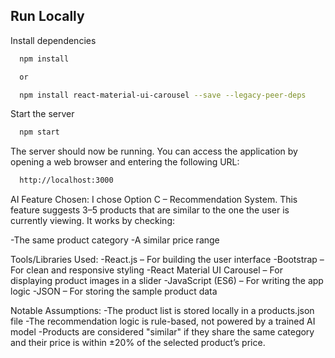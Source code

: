 ## Run Locally

Install dependencies

```bash
  npm install

  or 

  npm install react-material-ui-carousel --save --legacy-peer-deps
```

Start the server

```bash
  npm start
```

The server should now be running. You can access the application by opening a web browser and entering the following URL:

```bash
  http://localhost:3000
```

AI Feature Chosen:
I chose Option C – Recommendation System.
This feature suggests 3–5 products that are similar to the one the user is currently viewing.
It works by checking:

-The same product category
-A similar price range



Tools/Libraries Used:
-React.js – For building the user interface
-Bootstrap – For clean and responsive styling
-React Material UI Carousel – For displaying product images in a slider
-JavaScript (ES6) – For writing the app logic
-JSON – For storing the sample product data


Notable Assumptions:
-The product list is stored locally in a products.json file
-The recommendation logic is rule-based, not powered by a trained AI model
-Products are considered "similar" if they share the same category and their price is within ±20% of the selected product’s price.